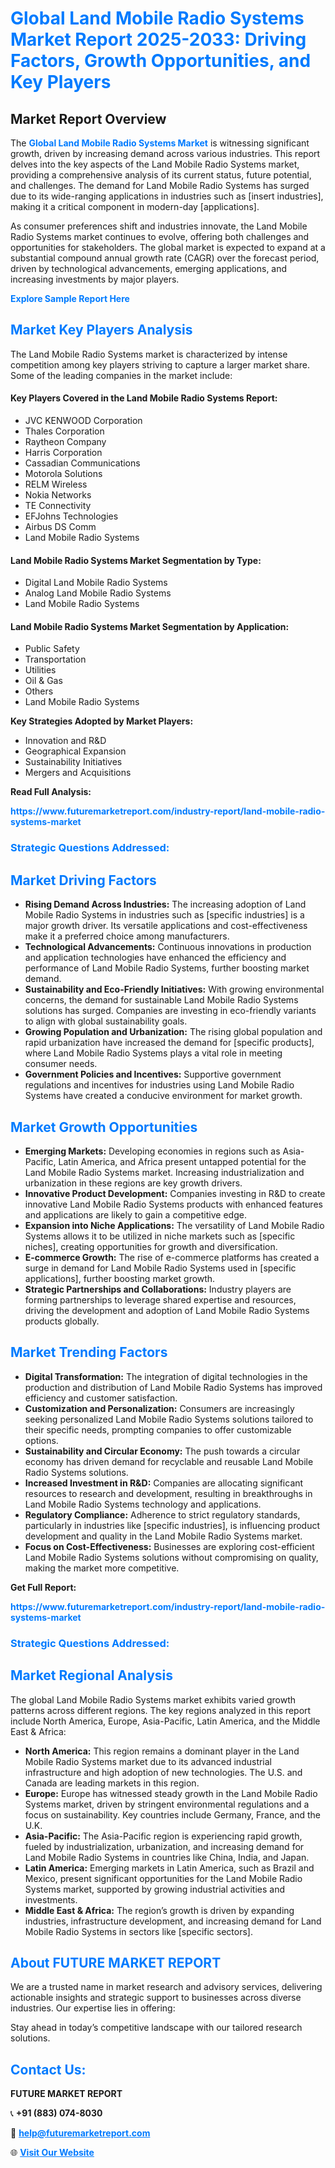 <h1 style="color: #007BFF;">Global Land Mobile Radio Systems Market Report 2025-2033: Driving Factors, Growth Opportunities, and Key Players</h1>

<section id="overview">
<h2>Market Report Overview</h2>
<p>The <a href="https://www.futuremarketreport.com/industry-report/land-mobile-radio-systems-market" style="color: #007BFF; text-decoration: none;"><strong>Global Land Mobile Radio Systems Market</strong></a> is witnessing significant growth, driven by increasing demand across various industries. This report delves into the key aspects of the Land Mobile Radio Systems market, providing a comprehensive analysis of its current status, future potential, and challenges. The demand for Land Mobile Radio Systems has surged due to its wide-ranging applications in industries such as [insert industries], making it a critical component in modern-day [applications].</p>
<p>As consumer preferences shift and industries innovate, the Land Mobile Radio Systems market continues to evolve, offering both challenges and opportunities for stakeholders. The global market is expected to expand at a substantial compound annual growth rate (CAGR) over the forecast period, driven by technological advancements, emerging applications, and increasing investments by major players.</p>
</section>

<section id="overview">
<p><a href="https://www.futuremarketreport.com/request-sample/reportId=99837" style="color: #007BFF; text-decoration: none;"><strong>Explore Sample Report Here</strong></a></p>
</section>

<section id="key-players">
<h2 style="color: #007BFF;">Market Key Players Analysis</h2>
<p>The Land Mobile Radio Systems market is characterized by intense competition among key players striving to capture a larger market share. Some of the leading companies in the market include:</p>
<h4>Key Players Covered in the Land Mobile Radio Systems Report:</h4>
<ul><li>JVC KENWOOD Corporation</li><li>Thales Corporation</li><li>Raytheon Company</li><li>Harris Corporation</li><li>Cassadian Communications</li><li>Motorola Solutions</li><li>RELM Wireless</li><li>Nokia Networks</li><li>TE Connectivity</li><li>EFJohns Technologies</li><li>Airbus DS Comm</li><li>Land Mobile Radio Systems</li></ul>
<h4>Land Mobile Radio Systems Market Segmentation by Type:</h4>
<ul><li>Digital Land Mobile Radio Systems</li><li>Analog Land Mobile Radio Systems</li><li>Land Mobile Radio Systems</li></ul>

<h4>Land Mobile Radio Systems Market Segmentation by Application:</h4>
<ul><li>Public Safety</li><li>Transportation</li><li>Utilities</li><li>Oil &amp; Gas</li><li>Others</li><li>Land Mobile Radio Systems</li></ul>
<p><strong>Key Strategies Adopted by Market Players:</strong></p>
<ul>
<li>Innovation and R&D</li>
<li>Geographical Expansion</li>
<li>Sustainability Initiatives</li>
<li>Mergers and Acquisitions</li>
</ul>
</section>

<section>
<p><strong>Read Full Analysis: </strong></p><a href="https://www.futuremarketreport.com/industry-report/land-mobile-radio-systems-market" style="color: #007BFF; text-decoration: none;"><strong>https://www.futuremarketreport.com/industry-report/land-mobile-radio-systems-market</strong></a>
<h3 style="color: #007BFF;">Strategic Questions Addressed:</h3>
</section>

<section id="driving-factors">
<h2 style="color: #007BFF;">Market Driving Factors</h2>
<ul>
<li><strong>Rising Demand Across Industries:</strong> The increasing adoption of Land Mobile Radio Systems in industries such as [specific industries] is a major growth driver. Its versatile applications and cost-effectiveness make it a preferred choice among manufacturers.</li>
<li><strong>Technological Advancements:</strong> Continuous innovations in production and application technologies have enhanced the efficiency and performance of Land Mobile Radio Systems, further boosting market demand.</li>
<li><strong>Sustainability and Eco-Friendly Initiatives:</strong> With growing environmental concerns, the demand for sustainable Land Mobile Radio Systems solutions has surged. Companies are investing in eco-friendly variants to align with global sustainability goals.</li>
<li><strong>Growing Population and Urbanization:</strong> The rising global population and rapid urbanization have increased the demand for [specific products], where Land Mobile Radio Systems plays a vital role in meeting consumer needs.</li>
<li><strong>Government Policies and Incentives:</strong> Supportive government regulations and incentives for industries using Land Mobile Radio Systems have created a conducive environment for market growth.</li>
</ul>
</section>

<section id="growth-opportunities">
<h2 style="color: #007BFF;">Market Growth Opportunities</h2>
<ul>
<li><strong>Emerging Markets:</strong> Developing economies in regions such as Asia-Pacific, Latin America, and Africa present untapped potential for the Land Mobile Radio Systems market. Increasing industrialization and urbanization in these regions are key growth drivers.</li>
<li><strong>Innovative Product Development:</strong> Companies investing in R&D to create innovative Land Mobile Radio Systems products with enhanced features and applications are likely to gain a competitive edge.</li>
<li><strong>Expansion into Niche Applications:</strong> The versatility of Land Mobile Radio Systems allows it to be utilized in niche markets such as [specific niches], creating opportunities for growth and diversification.</li>
<li><strong>E-commerce Growth:</strong> The rise of e-commerce platforms has created a surge in demand for Land Mobile Radio Systems used in [specific applications], further boosting market growth.</li>
<li><strong>Strategic Partnerships and Collaborations:</strong> Industry players are forming partnerships to leverage shared expertise and resources, driving the development and adoption of Land Mobile Radio Systems products globally.</li>
</ul>
</section>

<section id="trending-factors">
<h2 style="color: #007BFF;">Market Trending Factors</h2>
<ul>
<li><strong>Digital Transformation:</strong> The integration of digital technologies in the production and distribution of Land Mobile Radio Systems has improved efficiency and customer satisfaction.</li>
<li><strong>Customization and Personalization:</strong> Consumers are increasingly seeking personalized Land Mobile Radio Systems solutions tailored to their specific needs, prompting companies to offer customizable options.</li>
<li><strong>Sustainability and Circular Economy:</strong> The push towards a circular economy has driven demand for recyclable and reusable Land Mobile Radio Systems solutions.</li>
<li><strong>Increased Investment in R&D:</strong> Companies are allocating significant resources to research and development, resulting in breakthroughs in Land Mobile Radio Systems technology and applications.</li>
<li><strong>Regulatory Compliance:</strong> Adherence to strict regulatory standards, particularly in industries like [specific industries], is influencing product development and quality in the Land Mobile Radio Systems market.</li>
<li><strong>Focus on Cost-Effectiveness:</strong> Businesses are exploring cost-efficient Land Mobile Radio Systems solutions without compromising on quality, making the market more competitive.</li>
</ul>
</section>

<section>
<p><strong>Get Full Report: </strong></p><a href="https://www.futuremarketreport.com/industry-report/land-mobile-radio-systems-market" style="color: #007BFF; text-decoration: none;"><strong>https://www.futuremarketreport.com/industry-report/land-mobile-radio-systems-market</strong></a>
<h3 style="color: #007BFF;">Strategic Questions Addressed:</h3>
</section>


<section id="regional-analysis">
<h2 style="color: #007BFF;">Market Regional Analysis</h2>
<p>The global Land Mobile Radio Systems market exhibits varied growth patterns across different regions. The key regions analyzed in this report include North America, Europe, Asia-Pacific, Latin America, and the Middle East & Africa:</p>
<ul>
<li><strong>North America:</strong> This region remains a dominant player in the Land Mobile Radio Systems market due to its advanced industrial infrastructure and high adoption of new technologies. The U.S. and Canada are leading markets in this region.</li>
<li><strong>Europe:</strong> Europe has witnessed steady growth in the Land Mobile Radio Systems market, driven by stringent environmental regulations and a focus on sustainability. Key countries include Germany, France, and the U.K.</li>
<li><strong>Asia-Pacific:</strong> The Asia-Pacific region is experiencing rapid growth, fueled by industrialization, urbanization, and increasing demand for Land Mobile Radio Systems in countries like China, India, and Japan.</li>
<li><strong>Latin America:</strong> Emerging markets in Latin America, such as Brazil and Mexico, present significant opportunities for the Land Mobile Radio Systems market, supported by growing industrial activities and investments.</li>
<li><strong>Middle East & Africa:</strong> The region’s growth is driven by expanding industries, infrastructure development, and increasing demand for Land Mobile Radio Systems in sectors like [specific sectors].</li>
</ul>
</section>

<footer>
<h2 style="color: #007BFF;">About FUTURE MARKET REPORT</h2>
<p>We are a trusted name in market research and advisory services, delivering actionable insights and strategic support to businesses across diverse industries. Our expertise lies in offering:</p>

<p>Stay ahead in today’s competitive landscape with our tailored research solutions.</p>

<h2 style="color: #007BFF;">Contact Us:</h2>
<p><strong>FUTURE MARKET REPORT</strong></p>
<p>📞 <strong>+91 (883) 074-8030</strong></p>
<p>📧 <strong><a href="mailto:help@futuremarketreport.com" style="color: #007BFF;">help@futuremarketreport.com</a></strong></p>
<p>🌐 <strong><a href="https://www.futuremarketreport.com/" style="color: #007BFF;">Visit Our Website</a></strong></p>
</footer>